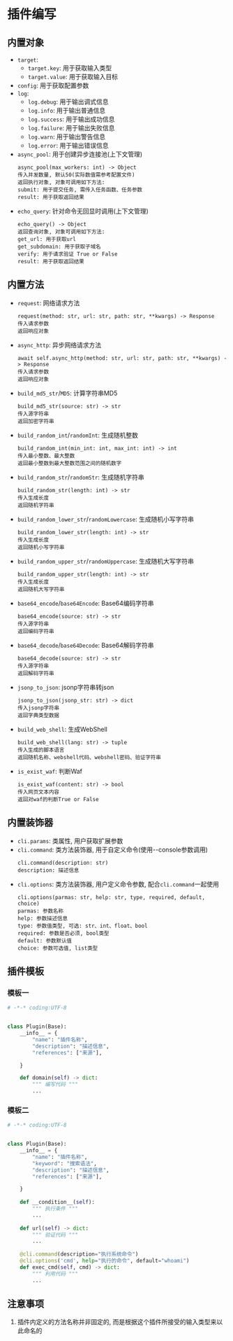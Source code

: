 # 插件编写
## 内置对象
+ `target`: 
  + `target.key`: 用于获取输入类型
  + `target.value`: 用于获取输入目标
+ `config`: 用于获取配置参数
+ `log`: 
  + `log.debug`: 用于输出调式信息
  + `log.info`: 用于输出普通信息
  + `log.success`: 用于输出成功信息
  + `log.failure`: 用于输出失败信息
  + `log.warn`: 用于输出警告信息
  + `log.error`: 用于输出错误信息
+ `async_pool`: 用于创建异步连接池(上下文管理)
  ```
  async_pool(max_workers: int) -> Object
  传入并发数量, 默认50(实际数值需参考配置文件)
  返回执行对象, 对象可调用如下方法:
  submit: 用于提交任务, 需传入任务函数、任务参数
  result: 用于获取返回结果
  ```
+ `echo_query`: 针对命令无回显时调用(上下文管理)
  ```
  echo_query() -> Object
  返回查询对象, 对象可调用如下方法:
  get_url: 用于获取url
  get_subdomain: 用于获取子域名
  verify: 用于请求验证 True or False
  result: 用于获取返回结果
  ```
  
## 内置方法

+ `request`: 网络请求方法
  ```
  request(method: str, url: str, path: str, **kwargs) -> Response
  传入请求参数
  返回响应对象
  ```
+ `async_http`: 异步网络请求方法
  ```
  await self.async_http(method: str, url: str, path: str, **kwargs) -> Response
  传入请求参数
  返回响应对象
  ```
+ `build_md5_str`/`MD5`: 计算字符串MD5
  ```
  build_md5_str(source: str) -> str
  传入源字符串
  返回加密字符串
  ```
+ `build_random_int`/`randomInt`: 生成随机整数
  ```
  build_random_int(min_int: int, max_int: int) -> int
  传入最小整数、最大整数
  返回最小整数到最大整数范围之间的随机数字
  ```
+ `build_random_str`/`randomStr`: 生成随机字符串
  ```
  build_random_str(length: int) -> str
  传入生成长度
  返回随机字符串
  ```
+ `build_random_lower_str`/`randomLowercase`: 生成随机小写字符串
  ```
  build_random_lower_str(length: int) -> str
  传入生成长度
  返回随机小写字符串
  ```
+ `build_random_upper_str`/`randomUppercase`: 生成随机大写字符串
  ```
  build_random_upper_str(length: int) -> str
  传入生成长度
  返回随机大写字符串
  ```
+ `base64_encode`/`base64Encode`: Base64编码字符串
  ```
  base64_encode(source: str) -> str
  传入源字符串
  返回编码字符串
  ```
+ `base64_decode`/`base64Decode`: Base64解码字符串
  ```
  base64_decode(source: str) -> str
  传入源字符串
  返回解码字符串
  ```
+ `jsonp_to_json`: jsonp字符串转json
  ```
  jsonp_to_json(jsonp_str: str) -> dict
  传入jsonp字符串
  返回字典类型数据
  ```
+ `build_web_shell`: 生成WebShell
  ```
  build_web_shell(lang: str) -> tuple
  传入生成的脚本语言
  返回随机名称、webshell代码、webshell密码、验证字符串
  ```
+ `is_exist_waf`: 判断Waf
  ```
  is_exist_waf(content: str) -> bool
  传入网页文本内容
  返回对waf的判断True or False
  ```
## 内置装饰器
+ `cli.params`: 类属性, 用户获取扩展参数
+ `cli.command`: 类方法装饰器, 用于自定义命令(使用--console参数调用)
  ```
  cli.command(description: str)
  description: 描述信息
  ```
+ `cli.options`: 类方法装饰器, 用户定义命令参数, 配合`cli.command`一起使用
  ```
  cli.options(parmas: str, help: str, type, required, default, choice)
  parmas: 参数名称
  help: 参数描述信息
  type: 参数值类型, 可选: str、int、float、bool
  required: 参数是否必须, bool类型
  default: 参数默认值
  choice: 参数可选值, list类型
  ```

## 插件模板
### 模板一
```python
# -*-* coding:UTF-8


class Plugin(Base):
    __info__ = {
        "name": "插件名称",
        "description": "描述信息",
        "references": ["来源"],

    }

    def domain(self) -> dict:
        """ 编写代码 """
        ...
```
### 模板二
```python
# -*-* coding:UTF-8


class Plugin(Base):
    __info__ = {
        "name": "插件名称",
        "keyword": "搜索语法",
        "description": "描述信息",
        "references": ["来源"],

    }
    
    def __condition__(self):
        """ 执行条件 """
        ...
    
    def url(self) -> dict:
        """ 验证代码 """
        ...
    
    @cli.command(description="执行系统命令")
    @cli.options('cmd', help="执行的命令", default="whoami")
    def exec_cmd(self, cmd) -> dict:
        """ 利用代码 """
        ...

```

## 注意事项
1. 插件内定义的方法名称并非固定的, 而是根据这个插件所接受的输入类型来以此命名的
